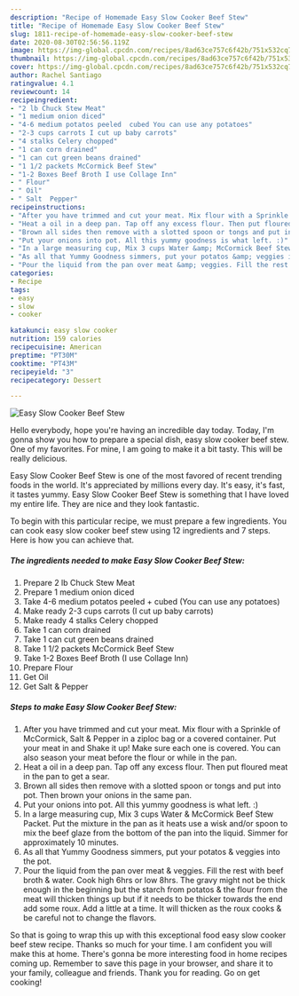 ```yaml
---
description: "Recipe of Homemade Easy Slow Cooker Beef Stew"
title: "Recipe of Homemade Easy Slow Cooker Beef Stew"
slug: 1811-recipe-of-homemade-easy-slow-cooker-beef-stew
date: 2020-08-30T02:56:56.119Z
image: https://img-global.cpcdn.com/recipes/8ad63ce757c6f42b/751x532cq70/easy-slow-cooker-beef-stew-recipe-main-photo.jpg
thumbnail: https://img-global.cpcdn.com/recipes/8ad63ce757c6f42b/751x532cq70/easy-slow-cooker-beef-stew-recipe-main-photo.jpg
cover: https://img-global.cpcdn.com/recipes/8ad63ce757c6f42b/751x532cq70/easy-slow-cooker-beef-stew-recipe-main-photo.jpg
author: Rachel Santiago
ratingvalue: 4.1
reviewcount: 14
recipeingredient:
- "2 lb Chuck Stew Meat"
- "1 medium onion diced"
- "4-6 medium potatos peeled  cubed You can use any potatoes"
- "2-3 cups carrots I cut up baby carrots"
- "4 stalks Celery chopped"
- "1 can corn drained"
- "1 can cut green beans drained"
- "1 1/2 packets McCormick Beef Stew"
- "1-2 Boxes Beef Broth I use Collage Inn"
- " Flour"
- " Oil"
- " Salt  Pepper"
recipeinstructions:
- "After you have trimmed and cut your meat. Mix flour with a Sprinkle of McCormick, Salt &amp; Pepper in a ziploc bag or a covered container. Put your meat in and Shake it up! Make sure each one is covered. You can also season your meat before the flour or while in the pan."
- "Heat a oil in a deep pan. Tap off any excess flour. Then put floured meat in the pan to get a sear."
- "Brown all sides then remove with a slotted spoon or tongs and put into pot. Then brown your onions in the same pan."
- "Put your onions into pot. All this yummy goodness is what left. :)"
- "In a large measuring cup, Mix 3 cups Water &amp; McCormick Beef Stew Packet. Put the mixture in the pan as it heats use a wisk and/or spoon to mix the beef glaze from the bottom of the pan into the liquid. Simmer for approximately 10 minutes."
- "As all that Yummy Goodness simmers, put your potatos &amp; veggies into the pot."
- "Pour the liquid from the pan over meat &amp; veggies. Fill the rest with beef broth &amp; water. Cook high 6hrs or low 8hrs. The gravy might not be thick enough in the beginning but the starch from potatos &amp; the flour from the meat will thicken things up but if it needs to be thicker towards the end add some roux. Add a little at a time. It will thicken as the roux cooks &amp; be careful not to change the flavors."
categories:
- Recipe
tags:
- easy
- slow
- cooker

katakunci: easy slow cooker 
nutrition: 159 calories
recipecuisine: American
preptime: "PT30M"
cooktime: "PT43M"
recipeyield: "3"
recipecategory: Dessert

---
```



![Easy Slow Cooker Beef Stew](https://img-global.cpcdn.com/recipes/8ad63ce757c6f42b/751x532cq70/easy-slow-cooker-beef-stew-recipe-main-photo.jpg)

Hello everybody, hope you're having an incredible day today. Today, I'm gonna show you how to prepare a special dish, easy slow cooker beef stew. One of my favorites. For mine, I am going to make it a bit tasty. This will be really delicious.



Easy Slow Cooker Beef Stew is one of the most favored of recent trending foods in the world. It's appreciated by millions every day. It's easy, it's fast, it tastes yummy. Easy Slow Cooker Beef Stew is something that I have loved my entire life. They are nice and they look fantastic.


To begin with this particular recipe, we must prepare a few ingredients. You can cook easy slow cooker beef stew using 12 ingredients and 7 steps. Here is how you can achieve that.

<!--inarticleads1-->

##### The ingredients needed to make Easy Slow Cooker Beef Stew:

1. Prepare 2 lb Chuck Stew Meat
1. Prepare 1 medium onion diced
1. Take 4-6 medium potatos peeled + cubed (You can use any potatoes)
1. Make ready 2-3 cups carrots (I cut up baby carrots)
1. Make ready 4 stalks Celery chopped
1. Take 1 can corn drained
1. Take 1 can cut green beans drained
1. Take 1 1/2 packets McCormick Beef Stew
1. Take 1-2 Boxes Beef Broth (I use Collage Inn)
1. Prepare  Flour
1. Get  Oil
1. Get  Salt &amp; Pepper




<!--inarticleads2-->

##### Steps to make Easy Slow Cooker Beef Stew:

1. After you have trimmed and cut your meat. Mix flour with a Sprinkle of McCormick, Salt &amp; Pepper in a ziploc bag or a covered container. Put your meat in and Shake it up! Make sure each one is covered. You can also season your meat before the flour or while in the pan.
1. Heat a oil in a deep pan. Tap off any excess flour. Then put floured meat in the pan to get a sear.
1. Brown all sides then remove with a slotted spoon or tongs and put into pot. Then brown your onions in the same pan.
1. Put your onions into pot. All this yummy goodness is what left. :)
1. In a large measuring cup, Mix 3 cups Water &amp; McCormick Beef Stew Packet. Put the mixture in the pan as it heats use a wisk and/or spoon to mix the beef glaze from the bottom of the pan into the liquid. Simmer for approximately 10 minutes.
1. As all that Yummy Goodness simmers, put your potatos &amp; veggies into the pot.
1. Pour the liquid from the pan over meat &amp; veggies. Fill the rest with beef broth &amp; water. Cook high 6hrs or low 8hrs. The gravy might not be thick enough in the beginning but the starch from potatos &amp; the flour from the meat will thicken things up but if it needs to be thicker towards the end add some roux. Add a little at a time. It will thicken as the roux cooks &amp; be careful not to change the flavors.




So that is going to wrap this up with this exceptional food easy slow cooker beef stew recipe. Thanks so much for your time. I am confident you will make this at home. There's gonna be more interesting food in home recipes coming up. Remember to save this page in your browser, and share it to your family, colleague and friends. Thank you for reading. Go on get cooking!
